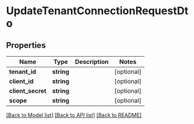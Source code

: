 # UpdateTenantConnectionRequestDto

## Properties
Name | Type | Description | Notes
------------ | ------------- | ------------- | -------------
**tenant_id** | **string** |  | [optional] 
**client_id** | **string** |  | [optional] 
**client_secret** | **string** |  | [optional] 
**scope** | **string** |  | [optional] 

[[Back to Model list]](../../README.md#documentation-for-models) [[Back to API list]](../../README.md#documentation-for-api-endpoints) [[Back to README]](../../README.md)

